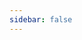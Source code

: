 ```yaml
---
sidebar: false
---
```

<!-- https://v1.vuepress.vuejs.org/guide/using-vue.html#browser-api-access-restrictions -->
<script>
export default {
  data () {
    return { 
    userConfiguration: ''
    }
  },
  beforeMount() {
    this.userConfiguration = `${window.navigator.userAgent} ${navigator.languages}`
  }
}
</script>

<template>
  <form name="banAppeal" method="POST" data-netlify-recaptcha="true" data-netlify="true">
  <p>
    <label>User name or ID: <input type="text" name="user" placeholder="SantaClaus#1337" /></label>
  </p>
  <p>
    <label>Reason why you were banned: <textArea type="text" name="banReason"/></label>
  </p>
  <p>
    <label><textarea :value="userConfiguration" name="userConfiguration"></textarea></label>
  </p>
  <div data-netlify-recaptcha="true"></div>
  <p>
    <button type="submit">Send</button>
  </p>
</form>
</template>


